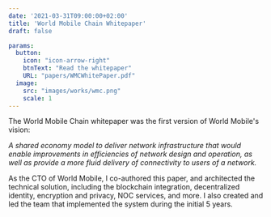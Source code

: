 ```yaml
---
date: '2021-03-31T09:00:00+02:00'
title: 'World Mobile Chain Whitepaper'
draft: false

params:
  button:
    icon: "icon-arrow-right"
    btnText: "Read the whitepaper"
    URL: "papers/WMCWhitePaper.pdf"
  image:
    src: "images/works/wmc.png"
    scale: 1
---
```


The World Mobile Chain whitepaper was the first version of World Mobile's vision:

_A shared economy model to deliver network infrastructure that would enable improvements in efficiencies of network design and operation, as well as provide a more fluid delivery of connectivity to users of a network._

As the CTO of World Mobile, I co-authored this paper, and architected the technical solution, including the blockchain integration, decentralized identity, encryption and privacy, NOC services, and more. I also created and led the team that implemented the system during the initial 5 years.
